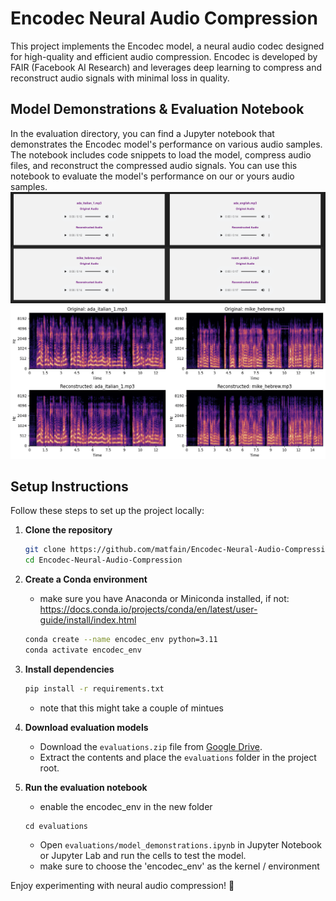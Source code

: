 # Encodec Neural Audio Compression

This project implements the Encodec model, a neural audio codec designed for high-quality and efficient audio compression. Encodec is developed by FAIR (Facebook AI Research) and leverages deep learning to compress and reconstruct audio signals with minimal loss in quality.

## Model Demonstrations & Evaluation Notebook
In the evaluation directory, you can find a Jupyter notebook that demonstrates the Encodec model's performance on various audio samples. The notebook includes code snippets to load the model, compress audio files, and reconstruct the compressed audio signals. You can use this notebook to evaluate the model's performance on our or yours audio samples.
![img.png](img.png)
![img_1.png](img_1.png)

## Setup Instructions

Follow these steps to set up the project locally:

1. **Clone the repository**
   ```sh
   git clone https://github.com/matfain/Encodec-Neural-Audio-Compression.git
   cd Encodec-Neural-Audio-Compression
   ```

2. **Create a Conda environment**
   * make sure you have Anaconda or Miniconda installed, if not:
     https://docs.conda.io/projects/conda/en/latest/user-guide/install/index.html
   ```sh
   conda create --name encodec_env python=3.11
   conda activate encodec_env
   ```

4. **Install dependencies**
   ```sh
   pip install -r requirements.txt
   ```
   *   note that this might take a couple of mintues

5. **Download evaluation models**
    - Download the `evaluations.zip` file from [Google Drive](https://drive.google.com/file/d/1AhHsBFfmj2efsI7fKcdwH7D9ewFyr0gE/view?usp=sharing).
    - Extract the contents and place the `evaluations` folder in the project root.

6. **Run the evaluation notebook**
   * enable the encodec_env in the new folder
   ```
   cd evaluations
   ```

   *   Open `evaluations/model_demonstrations.ipynb` in Jupyter Notebook or Jupyter Lab and run the cells to test the model.
   * make sure to choose the 'encodec_env' as the kernel / environment 
   
Enjoy experimenting with neural audio compression! 🚀
